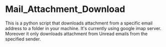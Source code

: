 # Mail_Attachment_Download
This is a python script that downloads attachment from a specific email address to a folder in your machine. It's currently using google imap server. Moreover it only downloads attachment from Unread emails from the specified sender.
